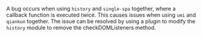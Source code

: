 A bug occurs when using `history` and `single-spa` together, where a callback function is executed twice. This causes issues when using `umi` and `qiankun` together. The issue can be resolved by using a plugin to modify the `history` module to remove the checkDOMListeners method.
